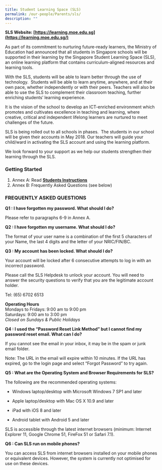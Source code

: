 ```yaml
---
title: Student Learning Space (SLS)
permalink: /our-people/Parents/sls/
description: ""
---
```



**SLS Website: [https://learning.moe.edu.sg](https://learning.moe.edu.sg/)**

As part of its commitment to nurturing future-ready learners, the Ministry of Education had announced that all students in Singapore schools will be supported in their learning by the Singapore Student Learning Space (SLS), an online learning platform that contains curriculum-aligned resources and learning tools.   

With the SLS, students will be able to learn better through the use of technology.  Students will be able to learn anytime, anywhere, and at their own pace, whether independently or with their peers. Teachers will also be able to use the SLS to complement their classroom teaching, further enriching students’ learning experience.  

It is the vision of the school to develop an ICT-enriched environment which promotes and cultivates excellence in teaching and learning, where creative, critical and independent lifelong learners are nurtured to meet challenges of the future. 

SLS is being rolled out to all schools in phases.  The students in our school will be given their accounts in May 2018. Our teachers will guide your child/ward in activating the SLS account and using the learning platform.  

We look forward to your support as we help our students strengthen their learning through the SLS.

### Getting Started

1.  Annex A: Read [**Students Instructions**](https://drive.google.com/file/d/1qWI7I3zrUAU2O-Sbxdj_sONAVK17YDwG/view?usp=sharing)
2.  Annex B: Frequently Asked Questions (see below)

### FREQUENTLY ASKED QUESTIONS

**Q1 : I have forgotten my password. What should I do?**

Please refer to paragraphs 6-9 in Annex A.

**Q2 : I have forgotten my username. What should I do?**

The format of your user name is a combination of the first 5 characters of your Name, the last 4 digits and the letter of your NRIC/FIN/BC.

**Q3 : My account has been locked. What should I do?**

Your account will be locked after 6 consecutive attempts to log in with an incorrect password.

Please call the SLS Helpdesk to unlock your account. You will need to answer the security questions to verify that you are the legitimate account holder.

Tel: (65) 6702 6513

**Operating Hours**  
Mondays to Fridays: 9:00 am to 9:00 pm  
Saturdays: 9:00 am to 3:00 pm  
*Closed on Sundays & Public Holidays*

**Q4 : I used the “Password Reset Link Method” but I cannot find my password reset email. What can I do?**

If you cannot see the email in your inbox, it may be in the spam or junk email folder. 

Note: The URL in the email will expire within 10 minutes. If the URL has expired, go to the login page and select “Forgot Password” to try again.

**Q5 : What are the Operating System and Browser Requirements for SLS?** 

The following are the recommended operating systems:

*   Windows laptop/desktop with Microsoft Windows 7 SP1 and later
    
*   Apple laptop/desktop with Mac OS X 10.9 and later
    
*   iPad with iOS 8 and later
    
*   Android tablet with Android 5 and later
    

SLS is accessible through the latest internet browsers (minimum: Internet Explorer 11, Google Chrome 51, FireFox 51 or Safari 7.1).

**Q6 : Can SLS run on mobile phones?**

You can access SLS from internet browsers installed on your mobile phones or equivalent devices. However, the system is currently not optimised for use on these devices.